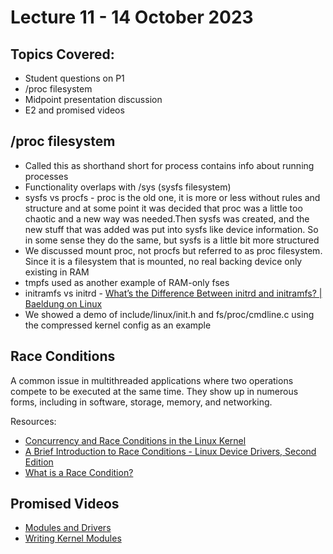# Lecture 11 - 14 October 2023

## Topics Covered:
* Student questions on P1
* /proc filesystem
* Midpoint presentation discussion
* E2 and promised videos

## /proc filesystem
* Called this as shorthand short for process contains info about running processes
* Functionality overlaps with /sys (sysfs filesystem)
* sysfs vs procfs - proc is the old one, it is more or less without rules and structure and at some point it was decided that proc was a little too chaotic and a new way was needed.Then sysfs was created, and the new stuff that was added was put into sysfs like device information. So in some sense they do the same, but sysfs is a little bit more structured
* We discussed mount proc, not procfs but referred to as proc filesystem. Since it is a filesystem that is mounted, no real backing device only existing in RAM
* tmpfs used as another example of RAM-only fses
* initramfs vs initrd - [What’s the Difference Between initrd and initramfs? | Baeldung on Linux](https://www.baeldung.com/linux/initrd-vs-initramfs#:~:text=Differences%20Between%20initrd%20and%20initramfs,%2C%20simplicity%2C%20and%20memory%20efficiency)
* We showed a demo of include/linux/init.h and fs/proc/cmdline.c using the compressed kernel config as an example


## Race Conditions
A common issue in multithreaded applications where two operations compete to be executed at the same time. They show up in numerous forms, including in software, storage, memory, and networking.

Resources:

* [Concurrency and Race Conditions in the Linux Kernel](https://www.youtube.com/watch?v=f0IIYAIJEaI)
* [A Brief Introduction to Race Conditions - Linux Device Drivers, Second Edition](https://www.oreilly.com/library/view/linux-device-drivers/0596000081/ch03s07.html)
* [What is a Race Condition?](https://www.techtarget.com/searchstorage/definition/race-condition)


## Promised Videos
* [Modules and Drivers](https://www.youtube.com/watch?v=pYbR3lyYOgY)
* [Writing Kernel Modules](https://www.youtube.com/watch?v=B-Yw6SLFlQg)




